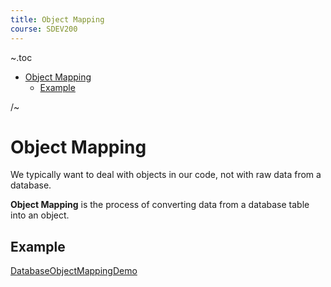 ```yaml
---
title: Object Mapping
course: SDEV200
---
```


~.toc

- [Object Mapping](#object-mapping)
  - [Example](#example)

/~

# Object Mapping

We typically want to deal with objects in our code, not with raw data from a database.

**Object Mapping** is the process of converting data from a database table into an object.

## Example

[DatabaseObjectMappingDemo](https://github.com/mpjovanovich/ivy_tech/tree/main/SDEV200/DatabaseObjectMappingDemo)

